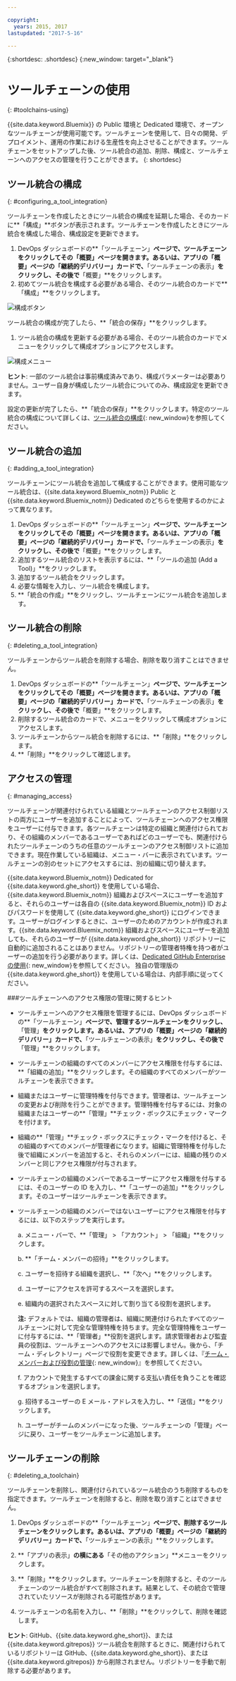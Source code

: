 ```yaml
---

copyright:
  years: 2015, 2017
lastupdated: "2017-5-16"

---
```


{:shortdesc: .shortdesc}
{:new_window: target="_blank"}

# ツールチェーンの使用
{: #toolchains-using}

{{site.data.keyword.Bluemix}} の Public 環境と Dedicated 環境で、オープンなツールチェーンが使用可能です。ツールチェーンを使用して、日々の開発、デプロイメント、運用の作業における生産性を向上させることができます。ツールチェーンをセットアップした後、ツール統合の追加、削除、構成と、ツールチェーンへのアクセスの管理を行うことができます。
{: shortdesc}

## ツール統合の構成
{: #configuring_a_tool_integration}

ツールチェーンを作成したときにツール統合の構成を延期した場合、そのカードに**「構成」**ボタンが表示されます。ツールチェーンを作成したときにツール統合を構成した場合、構成設定を更新できます。

1. DevOps ダッシュボードの**「ツールチェーン」**ページで、ツールチェーンをクリックしてその「概要」ページを開きます。あるいは、アプリの「概要」ページの「継続的デリバリー」カードで、**「ツールチェーンの表示」**をクリックし、その後で**「概要」**をクリックします。
1. 初めてツール統合を構成する必要がある場合、そのツール統合のカードで**「構成」**をクリックします。

  ![構成ボタン](images/toolchain_tile_configure.png)

 ツール統合の構成が完了したら、**「統合の保存」**をクリックします。

1. ツール統合の構成を更新する必要がある場合、そのツール統合のカードでメニューをクリックして構成オプションにアクセスします。

  ![構成メニュー](images/toolchain_tile_menu.png)

 **ヒント**: 一部のツール統合は事前構成済みであり、構成パラメーターは必要ありません。ユーザー自身が構成したツール統合についてのみ、構成設定を更新できます。

 設定の更新が完了したら、**「統合の保存」**をクリックします。特定のツール統合の構成について詳しくは、[ツール統合の構成](/docs/services/ContinuousDelivery/toolchains_integrations.html){: new_window}を参照してください。

## ツール統合の追加
{: #adding_a_tool_integration}

ツールチェーンにツール統合を追加して構成することができます。使用可能なツール統合は、{{site.data.keyword.Bluemix_notm}} Public と {{site.data.keyword.Bluemix_notm}} Dedicated のどちらを使用するのかによって異なります。

1. DevOps ダッシュボードの**「ツールチェーン」**ページで、ツールチェーンをクリックしてその「概要」ページを開きます。あるいは、アプリの「概要」ページの「継続的デリバリー」カードで、**「ツールチェーンの表示」**をクリックし、その後で**「概要」**をクリックします。
1. 追加するツール統合のリストを表示するには、**「ツールの追加 (Add a Tool)」**をクリックします。
1. 追加するツール統合をクリックします。
1. 必要な情報を入力し、ツール統合を構成します。
1. **「統合の作成」**をクリックし、ツールチェーンにツール統合を追加します。

## ツール統合の削除
{: #deleting_a_tool_integration}

ツールチェーンからツール統合を削除する場合、削除を取り消すことはできません。

1. DevOps ダッシュボードの**「ツールチェーン」**ページで、ツールチェーンをクリックしてその「概要」ページを開きます。あるいは、アプリの「概要」ページの「継続的デリバリー」カードで、**「ツールチェーンの表示」**をクリックし、その後で**「概要」**をクリックします。
1. 削除するツール統合のカードで、メニューをクリックして構成オプションにアクセスします。
1. ツールチェーンからツール統合を削除するには、**「削除」**をクリックします。
1. **「削除」**をクリックして確認します。  

## アクセスの管理
{: #managing_access}

ツールチェーンが関連付けられている組織とツールチェーンのアクセス制御リストの両方にユーザーを追加することによって、ツールチェーンへのアクセス権限をユーザーに付与できます。各ツールチェーンは特定の組織と関連付けられており、その組織のメンバーであるユーザーであればどのユーザーでも、関連付けられたツールチェーンのうちの任意のツールチェーンのアクセス制御リストに追加できます。現在作業している組織は、メニュー・バーに表示されています。ツールチェーンの別のセットにアクセスするには、別の組織に切り替えます。

{{site.data.keyword.Bluemix_notm}} Dedicated for {{site.data.keyword.ghe_short}} を使用している場合、{{site.data.keyword.Bluemix_notm}} 組織およびスペースにユーザーを追加すると、それらのユーザーは各自の {{site.data.keyword.Bluemix_notm}} ID およびパスワードを使用して {{site.data.keyword.ghe_short}} にログインできます。ユーザーがログインするときに、ユーザーのためのアカウントが作成されます。{{site.data.keyword.Bluemix_notm}} 組織およびスペースにユーザーを追加しても、それらのユーザーが {{site.data.keyword.ghe_short}} リポジトリーに自動的に追加されることはありません。リポジトリーの管理者特権を持つ者がユーザーの追加を行う必要があります。詳しくは、[Dedicated GitHub Enterprise の使用](/docs/services/ghededicated/index.html){: new_window}を参照してください。
独自の管理版の {{site.data.keyword.ghe_short}} を使用している場合は、内部手順に従ってください。

###ツールチェーンへのアクセス権限の管理に関するヒント

* ツールチェーンへのアクセス権限を管理するには、DevOps ダッシュボードの**「ツールチェーン」**ページで、管理するツールチェーンをクリックし、**「管理」**をクリックします。あるいは、アプリの「概要」ページの「継続的デリバリー」カードで、**「ツールチェーンの表示」**をクリックし、その後で**「管理」**をクリックします。

* ツールチェーンの組織のすべてのメンバーにアクセス権限を付与するには、**「組織の追加」**をクリックします。その組織のすべてのメンバーがツールチェーンを表示できます。

* 組織またはユーザーに管理特権を付与できます。管理者は、ツールチェーンの変更および削除を行うことができます。管理特権を付与するには、対象の組織またはユーザーの**「管理」**チェック・ボックスにチェック・マークを付けます。

* 組織の**「管理」**チェック・ボックスにチェック・マークを付けると、その組織のすべてのメンバーが管理者になります。組織に管理特権を付与した後で組織にメンバーを追加すると、それらのメンバーには、組織の残りのメンバーと同じアクセス権限が付与されます。

* ツールチェーンの組織のメンバーであるユーザーにアクセス権限を付与するには、そのユーザーの ID を入力し、**「ユーザーの追加」**をクリックします。そのユーザーはツールチェーンを表示できます。

* ツールチェーンの組織のメンバーではないユーザーにアクセス権限を付与するには、以下のステップを実行します。

   a. メニュー・バーで、**「管理」 > 「アカウント」 > 「組織」**をクリックします。

   b. **「チーム・メンバーの招待」**をクリックします。

   c. ユーザーを招待する組織を選択し、**「次へ」**をクリックします。

   d. ユーザーにアクセスを許可するスペースを選択します。

   e. 組織内の選択されたスペースに対して割り当てる役割を選択します。

     **注:** デフォルトでは、組織の管理者は、組織に関連付けられたすべてのツールチェーンに対して完全な管理特権を持ちます。完全な管理特権をユーザーに付与するには、**「管理者」**役割を選択します。請求管理者および監査員の役割は、ツールチェーンへのアクセスには影響しません。後から、「チーム・ディレクトリー」ページで役割を変更できます。詳しくは、『[チーム・メンバーおよび役割の管理](/docs/admin/users_roles.html){: new_window}』を参照してください。

   f. アカウントで発生するすべての課金に関する支払い責任を負うことを確認するオプションを選択します。

   g. 招待するユーザーの E メール・アドレスを入力し、**「送信」**をクリックします。

   h. ユーザーがチームのメンバーになった後、ツールチェーンの「管理」ページに戻り、ユーザーをツールチェーンに追加します。  


## ツールチェーンの削除
{: #deleting_a_toolchain}

ツールチェーンを削除し、関連付けられているツール統合のうち削除するものを指定できます。ツールチェーンを削除すると、削除を取り消すことはできません。

1. DevOps ダッシュボードの**「ツールチェーン」**ページで、削除するツールチェーンをクリックします。あるいは、アプリの「概要」ページの「継続的デリバリー」カードで、**「ツールチェーンの表示」**をクリックします。
1. **「アプリの表示」**の横にある**「その他のアクション」**メニューをクリックします。
1. **「削除」**をクリックします。ツールチェーンを削除すると、そのツールチェーンのツール統合がすべて削除されます。結果として、その統合で管理されていたリソースが削除される可能性があります。

1. ツールチェーンの名前を入力し、**「削除」**をクリックして、削除を確認します。  

 **ヒント**: GitHub、{{site.data.keyword.ghe_short}}、または {{site.data.keyword.gitrepos}} ツール統合を削除するときに、関連付けられているリポジトリーは GitHub、{{site.data.keyword.ghe_short}}、または {{site.data.keyword.gitrepos}} から削除されません。リポジトリーを手動で削除する必要があります。
